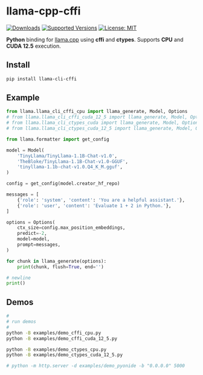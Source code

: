 # llama-cpp-cffi

<!--
[![Build][build-image]]()
[![Status][status-image]][pypi-project-url]
[![Stable Version][stable-ver-image]][pypi-project-url]
[![Coverage][coverage-image]]()
[![Python][python-ver-image]][pypi-project-url]
[![License][mit-image]][mit-url]
-->
[![Downloads](https://img.shields.io/pypi/dm/llama-cli-cffi)](https://pypistats.org/packages/llama-cli-cffi)
[![Supported Versions](https://img.shields.io/pypi/pyversions/llama-cli-cffi)](https://pypi.org/project/llama-cli-cffi)
[![License: MIT](https://img.shields.io/badge/license-MIT-blue.svg)](https://opensource.org/licenses/MIT)

**Python** binding for [llama.cpp](https://github.com/ggerganov/llama.cpp) using **cffi** and **ctypes**. Supports **CPU** and **CUDA 12.5** execution.

## Install

```bash
pip install llama-cli-cffi
```

## Example

```python
from llama.llama_cli_cffi_cpu import llama_generate, Model, Options
# from llama.llama_cli_cffi_cuda_12_5 import llama_generate, Model, Options
# from llama.llama_cli_ctypes_cuda import llama_generate, Model, Options
# from llama.llama_cli_ctypes_cuda_12_5 import llama_generate, Model, Options

from llama.formatter import get_config

model = Model(
    'TinyLlama/TinyLlama-1.1B-Chat-v1.0',
    'TheBloke/TinyLlama-1.1B-Chat-v1.0-GGUF',
    'tinyllama-1.1b-chat-v1.0.Q4_K_M.gguf',
)

config = get_config(model.creator_hf_repo)

messages = [
    {'role': 'system', 'content': 'You are a helpful assistant.'},
    {'role': 'user', 'content': 'Evaluate 1 + 2 in Python.'},
]

options = Options(
    ctx_size=config.max_position_embeddings,
    predict=-2,
    model=model,
    prompt=messages,
)

for chunk in llama_generate(options):
    print(chunk, flush=True, end='')

# newline
print()
```

## Demos

```BASH
#
# run demos
#
python -B examples/demo_cffi_cpu.py
python -B examples/demo_cffi_cuda_12_5.py

python -B examples/demo_ctypes_cpu.py
python -B examples/demo_ctypes_cuda_12_5.py

# python -m http.server -d examples/demo_pyonide -b "0.0.0.0" 5000
```
